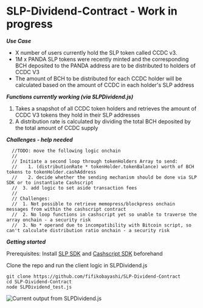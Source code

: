 # SLP-Dividend-Contract - Work in progress

***Use Case***
- X number of users currently hold the SLP token called CCDC v3.
- 1M x PANDA SLP tokens were recently minted and the corresponding BCH deposited to the PANDA address are to be distributed to holders of CCDC V3
- The amount of BCH to be distributed for each CCDC holder will be calculated based on the amount of CCDC in each holder's SLP address

***Functions currently working (via SLPDividend.js)***
1. Takes a snapshot of all CCDC token holders and retrieves the amount of CCDC V3 tokens they hold in their SLP addresses
2. A distribution rate is calculated by dividing the total BCH deposited by the total amount of CCDC supply

***Challenges - help needed***
~~~
  //TODO: move the following logic onchain
  //
  // Initiate a second loop through tokenHolders Array to send:
  //	1. (distributionRate * tokenHolder.tokenBalance) worth of BCH tokens to tokenHolder.cashAddress
  //	2. decide whether the sending mechanism should be done via SLP SDK or to instantiate Cashscript
  //  3. add logic to set aside transaction fees
  //
  // Challenges:
  //  1. Not possible to retrieve memopress/blockpress onchain messages from within the cashscript contract
  //  2. No loop functions in cashscript yet so unable to traverse the array onchain - a security risk
  //  3. No * operand due to incompatibility with Bitcoin script, so can't calculate distribution ratio onchain - a security risk
  ~~~

***Getting started***

Prerequisites: Install [SLP SDK](https://github.com/Bitcoin-com/slp-sdk) and [Cashscript SDK](https://developer.bitcoin.com/cashscript/docs/getting-started) beforehand

Clone the repo and run the client logic in SLPDividend.js
~~~
git clone https://github.com/fifikobayashi/SLP-Dividend-Contract
cd SLP-Dividend-Contract
node SLPDividend_test.js
~~~

 
![Current output from SLPDividend.js](https://raw.githubusercontent.com/fifikobayashi/SLP-Dividend-Contract/master/Screenshots/SLP%20dividend%20-%20send%20output.png)
